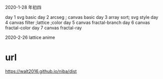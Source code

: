 2020-1-28  年初四

day 1 svg basic
day 2 arcseg ; canvas basic
day 3 array sort; svg style
day 4 canvas filter ;lattice ;color
day 5 canvas fractal-branch
day 6 canvas fractal-color
day 7 canvas fractal-ray


2020-2-26 lattice anime

# url
https://walt2016.github.io/niba/dist
